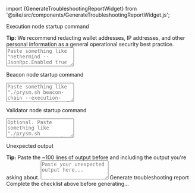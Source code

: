 import {GenerateTroubleshootingReportWidget} from '@site/src/components/GenerateTroubleshootingReportWidget.js';

<GenerateTroubleshootingReportWidget />

<div className='troubleshooting-report-area'>
    <p>Execution node startup command</p>
    <span><strong>Tip:</strong> We recommend redacting wallet addresses, IP addresses, and other personal information as a general operational security best practice.</span>
    <textarea id="el-cmd" rows="3" placeholder='Paste something like "nethermind --JsonRpc.Enabled true --JsonRpc.JwtSecretFile=../consensus/jwt.hex" (or Docker config) here...'></textarea>
    <p>Beacon node startup command</p>
    <textarea id="bn-cmd" rows="3" placeholder='Paste something like "./prysm.sh beacon-chain --execution-endpoint=http://localhost:8551 --jwt-secret=path/to/jwt.hex" (or Docker config) here...'></textarea>
    <p>Validator node startup command</p>
    <textarea id="vn-cmd" rows="3" placeholder='Optional. Paste something like "./prysm.sh validator" (or Docker config) here...'></textarea>
    <p>Unexpected output</p>
    <span><strong>Tip:</strong> Paste the ~100 lines of output before and including the output you're asking about.</span>
    <textarea id="output" rows="3" placeholder='Paste your unexpected output here...'></textarea>
    <a id='generate-report' className='generate-report'>Generate troubleshooting report</a>
    <div id='generated-report' className='generated-report'>Complete the checklist above before generating...</div>
</div>